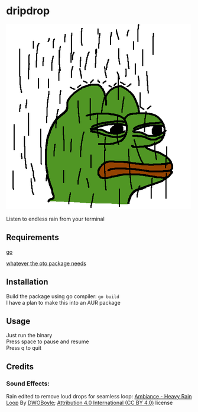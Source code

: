 # dripdrop

![pepe chillin](pepe_on_rain.png)

Listen to endless rain from your terminal

## Requirements

[go](https://go.dev)

[whatever the oto package needs](https://github.com/ebitengine/oto?tab=readme-ov-file#prerequisite)

## Installation

Build the package using go compiler: `go build`  
I have a plan to make this into an AUR package

## Usage

Just run the binary  
Press space to pause and resume  
Press q to quit

## Credits

### Sound Effects:
Rain edited to remove loud drops for seamless loop: [Ambiance - Heavy Rain Loop](https://freesound.org/s/136971/)
By [DWOBoyle](https://freesound.org/people/DWOBoyle);
[Attribution 4.0 International (CC BY 4.0)](https://creativecommons.org/licenses/by/4.0/) license
